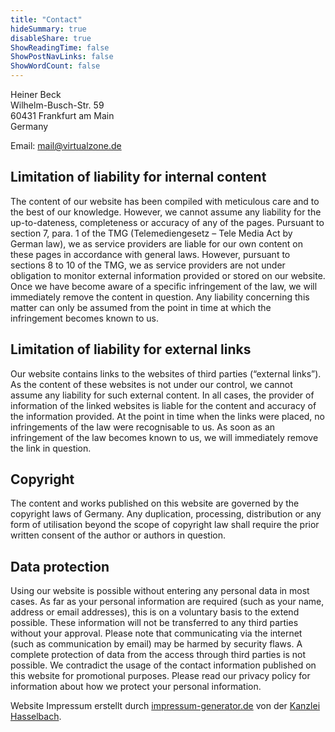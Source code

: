 ```yaml
---
title: "Contact"
hideSummary: true
disableShare: true
ShowReadingTime: false
ShowPostNavLinks: false
ShowWordCount: false
---
```


Heiner Beck  
Wilhelm-Busch-Str. 59  
60431 Frankfurt am Main  
Germany

Email: mail@virtualzone.de

## Limitation of liability for internal content
The content of our website has been compiled with meticulous care and to the best of our knowledge. However, we cannot assume any liability for the up-to-dateness, completeness or accuracy of any of the pages. Pursuant to section 7, para. 1 of the TMG (Telemediengesetz – Tele Media Act by German law), we as service providers are liable for our own content on these pages in accordance with general laws. However, pursuant to sections 8 to 10 of the TMG, we as service providers are not under obligation to monitor external information provided or stored on our website. Once we have become aware of a specific infringement of the law, we will immediately remove the content in question. Any liability concerning this matter can only be assumed from the point in time at which the infringement becomes known to us.

## Limitation of liability for external links
Our website contains links to the websites of third parties (“external links”). As the content of these websites is not under our control, we cannot assume any liability for such external content. In all cases, the provider of information of the linked websites is liable for the content and accuracy of the information provided. At the point in time when the links were placed, no infringements of the law were recognisable to us. As soon as an infringement of the law becomes known to us, we will immediately remove the link in question.

## Copyright
The content and works published on this website are governed by the copyright laws of Germany. Any duplication, processing, distribution or any form of utilisation beyond the scope of copyright law shall require the prior written consent of the author or authors in question.

## Data protection
Using our website is possible without entering any personal data in most cases. As far as your personal information are required (such as your name, address or email addresses), this is on a voluntary basis to the extend possible. These information will not be transferred to any third parties without your approval.
Please note that communicating via the internet (such as communication by email) may be harmed by security flaws. A complete protection of data from the access through third parties is not possible.
We contradict the usage of the contact information published on this website for promotional purposes.
Please read our privacy policy for information about how we protect your personal information.

Website Impressum erstellt durch [impressum-generator.de](https://www.impressum-generator.de/) von der [Kanzlei Hasselbach](https://www.kanzlei-hasselbach.de/).